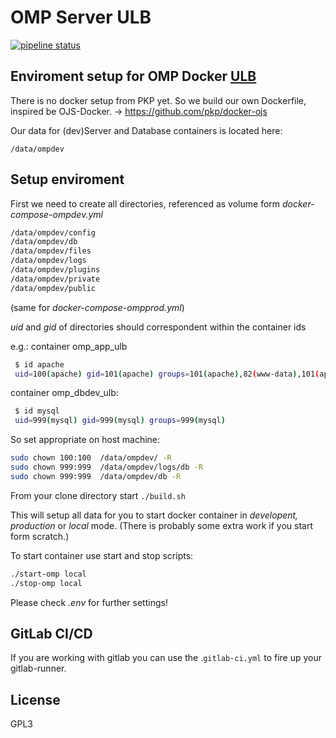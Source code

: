 # OMP Server ULB

[![pipeline status](https://git.itz.uni-halle.de/ulb/ulb-ojs/badges/master/pipeline.svg)](https://git.itz.uni-halle.de/ulb/ulb-ojs/badges/master/pipeline.svg)



## Enviroment setup for OMP Docker [ULB](https://omp.bibliothek.uni-halle.de/)

There is no docker setup from PKP yet.
So we build our own Dockerfile, inspired be OJS-Docker. -> https://github.com/pkp/docker-ojs


Our data for (dev)Server and Database containers is located here:

```/data/ompdev```

## Setup enviroment

First we need to create all directories, 
referenced as volume form _docker-compose-ompdev.yml_
```bash
/data/ompdev/config
/data/ompdev/db
/data/ompdev/files
/data/ompdev/logs
/data/ompdev/plugins
/data/ompdev/private
/data/ompdev/public

```
(same for _docker-compose-ompprod.yml_)


_uid_ and _gid_ of directories should correspondent within the container ids


e.g.: container omp_app_ulb
```bash
 $ id apache   
 uid=100(apache) gid=101(apache) groups=101(apache),82(www-data),101(apache)
```
container omp_dbdev_ulb:
```bash
 $ id mysql  
 uid=999(mysql) gid=999(mysql) groups=999(mysql)
```

So set appropriate on host machine:
```bash
sudo chown 100:100  /data/ompdev/ -R
sudo chown 999:999  /data/ompdev/logs/db -R 
sudo chown 999:999  /data/ompdev/db -R 
```

From your clone directory start ```./build.sh```

This will setup all data for you to start docker container in _developent, production_ or _local_ mode.
(There is probably some extra work if you start form scratch.)

To start container use start and stop scripts:
```bash
./start-omp local
./stop-omp local
```

Please check _.env_ for further settings!

## GitLab CI/CD

If you are working with gitlab you can use the .```gitlab-ci.yml``` to fire up your gitlab-runner. 



## License

GPL3



